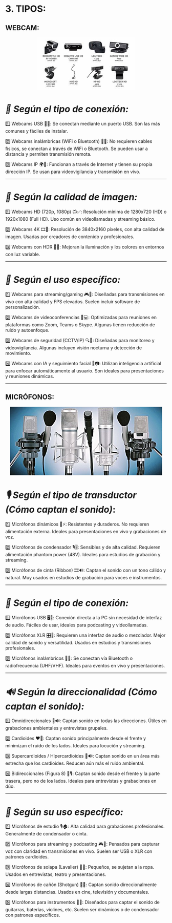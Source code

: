 # 3. TIPOS:

## WEBCAM:

<p align="center">
  <img src="/img/tiposwebcam.jpeg" alt="![tiposwebcam](/img/tiposwebcam.jpeg)" />
</p>  

# *🔌 Según el tipo de conexión:*

1️⃣ Webcams USB 🔵🔌: Se conectan mediante un puerto USB. Son las más comunes y fáciles de instalar.

2️⃣ Webcams inalámbricas (WiFi o Bluetooth) 📶🔋: No requieren cables físicos, se conectan a través de WiFi o Bluetooth. Se pueden usar a distancia y permiten transmisión remota.

3️⃣ Webcams IP 🌍📡: Funcionan a través de Internet y tienen su propia dirección IP. Se usan para videovigilancia y transmisión en vivo.

---

# *🎥 Según la calidad de imagen:*

1️⃣ Webcams HD (720p, 1080p) 📺✅: Resolución mínima de 1280x720 (HD) o 1920x1080 (Full HD). Uso común en videollamadas y streaming básico.

2️⃣ Webcams 4K 🎞️💎: Resolución de 3840x2160 píxeles, con alta calidad de imagen. Usadas por creadores de contenido y profesionales.

3️⃣ Webcams con HDR 🌈🔆: Mejoran la iluminación y los colores en entornos con luz variable.

---

# *🎯 Según el uso específico:*

1️⃣ Webcams para streaming/gaming 🎮🎥: Diseñadas para transmisiones en vivo con alta calidad y FPS elevados. Suelen incluir software de personalización.

2️⃣ Webcams de videoconferencias 🏢💻: Optimizadas para reuniones en plataformas como Zoom, Teams o Skype. Algunas tienen reducción de ruido y autoenfoque.

3️⃣ Webcams de seguridad (CCTV/IP) 🔍🚨: Diseñadas para monitoreo y videovigilancia. Algunas incluyen visión nocturna y detección de movimiento.

4️⃣ Webcams con IA y seguimiento facial 🤖📷: Utilizan inteligencia artificial para enfocar automáticamente al usuario. Son ideales para presentaciones y reuniones dinámicas.

------------------

## MICRÓFONOS:

<p align="center">
  <img src="/img/tiposmicrofonos.jpg" alt="![tiposmicrofonos](/img/tiposmicrofonos.jpg)" />
</p>  

# *🎙️ Según el tipo de transductor (Cómo captan el sonido)*:

1️⃣ Micrófonos dinámicos 🎤⚡: Resistentes y duraderos. No requieren alimentación externa. Ideales para presentaciones en vivo y grabaciones de voz.

2️⃣ Micrófonos de condensador 🎙️🎚️: Sensibles y de alta calidad. Requieren alimentación phantom power (48V). Ideales para estudios de grabación y streaming.

3️⃣ Micrófonos de cinta (Ribbon) 🎞️🔊: Captan el sonido con un tono cálido y natural. Muy usados en estudios de grabación para voces e instrumentos.

---

# *🔌 Según el tipo de conexión:*

1️⃣ Micrófonos USB 🖥️🔌: Conexión directa a la PC sin necesidad de interfaz de audio. Fáciles de usar, ideales para podcasting y videollamadas.

2️⃣ Micrófonos XLR 🎛️🎤: Requieren una interfaz de audio o mezclador. Mejor calidad de sonido y versatilidad. Usados en estudios y transmisiones profesionales.

3️⃣ Micrófonos inalámbricos 📡🔋: Se conectan vía Bluetooth o radiofrecuencia (UHF/VHF). Ideales para eventos en vivo y presentaciones.

---

# *🔊 Según la direccionalidad (Cómo captan el sonido):*

1️⃣ Omnidireccionales 🔄🔊: Captan sonido en todas las direcciones. Útiles en grabaciones ambientales y entrevistas grupales.

2️⃣ Cardioides ❤️🎤: Captan sonido principalmente desde el frente y minimizan el ruido de los lados. Ideales para locución y streaming.

3️⃣ Supercardioides / Hipercardioides 🎯🔊: Captan sonido en un área más estrecha que los cardioides. Reducen aún más el ruido ambiental.

4️⃣ Bidireccionales (Figura 8) 🔀🎙️: Captan sonido desde el frente y la parte trasera, pero no de los lados. Ideales para entrevistas y grabaciones en dúo.

---

# *🎯 Según su uso específico:*

1️⃣ Micrófonos de estudio 🎙️🏠: Alta calidad para grabaciones profesionales. Generalmente de condensador o cinta. 

2️⃣ Micrófonos para streaming y podcasting 🎮🎤: Pensados para capturar voz con claridad en transmisiones en vivo. Suelen ser USB o XLR con patrones cardioides.

3️⃣ Micrófonos de solapa (Lavalier) 👔🎤: Pequeños, se sujetan a la ropa. Usados en entrevistas, teatro y presentaciones.

4️⃣ Micrófonos de cañón (Shotgun) 🎯📢: Captan sonido direccionalmente desde largas distancias. Usados en cine, televisión y documentales.

5️⃣ Micrófonos para instrumentos 🎸🥁: Diseñados para captar el sonido de guitarras, baterías, violines, etc. Suelen ser dinámicos o de condensador con patrones específicos.
